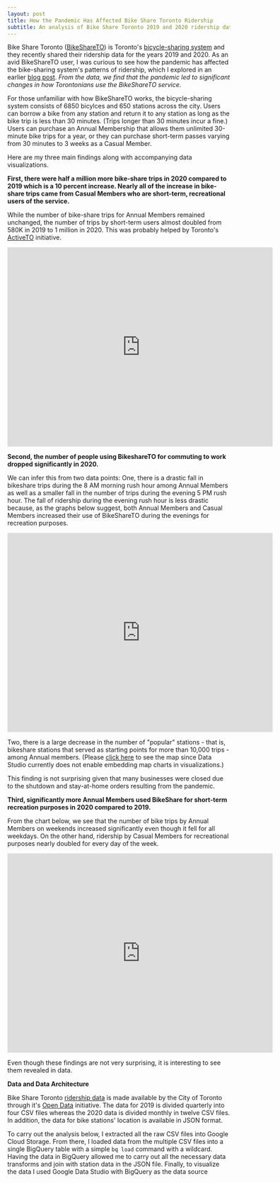 ```yaml
---
layout: post
title: How the Pandemic Has Affected Bike Share Toronto Ridership
subtitle: An analysis of Bike Share Toronto 2019 and 2020 ridership data using BigQuery and Google Data Studio
---
```


Bike Share Toronto ([BikeShareTO](https://bikesharetoronto.com/)) is Toronto's [bicycle-sharing system](https://en.wikipedia.org/wiki/Bicycle-sharing_system) and they recently shared their ridership data for the years 2019 and 2020. As an avid BikeShareTO user, I was curious to see how the pandemic has affected the bike-sharing system's patterns of ridership, which I explored in an earlier [blog post](https://bilalmkhan.github.io/toronto-time-limit-bike-share-tableau/). *From the data, we find that the pandemic led to significant changes in how Torontonians use the BikeShareTO service*.

For those unfamiliar with how BikeShareTO works, the bicycle-sharing system consists of 6850 bicylces and 650 stations across the city. Users can borrow a bike from any station and return it to any station as long as the bike trip is less than 30 minutes. (Trips longer than 30 minutes incur a fine.) Users can purchase an Annual Membership that allows them unlimited 30-minute bike trips for a year, or they can purchase short-term passes varying from 30 minutes to 3 weeks as a Casual Member.


Here are my three main findings along with accompanying data visualizations.

**First, there were half a million more bike-share trips in 2020 compared to 2019 which is a 10 percent increase. Nearly all of the increase in bike-share trips came from Casual Members who are short-term, recreational users of the service.**

While the number of bike-share trips for Annual Members remained unchanged, the number of trips by short-term users almost doubled from 580K in 2019 to 1 million in 2020. This was probably helped by Toronto's [ActiveTO](https://www.toronto.ca/home/covid-19/covid-19-protect-yourself-others/covid-19-reduce-virus-spread/covid-19-activeto/) initiative.

<iframe width="600" height="450" src="https://datastudio.google.com/embed/reporting/ddceadbc-02e2-49a9-9766-fbf96b84c615/page/XkoCC" frameborder="0" style="border:0" allowfullscreen></iframe>


**Second, the number of people using BikeshareTO for commuting to work dropped significantly in 2020.**

We can infer this from two data points: One, there is a drastic fall in bikeshare trips during the 8 AM morning rush hour among Annual Members as well as a smaller fall in the number of trips during the evening 5 PM rush hour. The fall of ridership during the evening rush hour is less drastic because, as the graphs below suggest, both Annual Members and Casual Members increased their use of BikeShareTO during the evenings for recreation purposes.

<iframe width="600" height="450" src="https://datastudio.google.com/embed/reporting/ddceadbc-02e2-49a9-9766-fbf96b84c615/page/XkoCC" frameborder="0" style="border:0" allowfullscreen></iframe>

Two, there is a large decrease in the number of "popular" stations - that is, bikeshare stations that served as starting points for more than 10,000 trips - among Annual members. (Please [click here](https://datastudio.google.com/reporting/ddceadbc-02e2-49a9-9766-fbf96b84c615) to see the map since Data Studio currently does not enable embedding map charts in visualizations.)

This finding is not surprising given that many businesses were closed due to the shutdown and stay-at-home orders resulting from the pandemic.


**Third, significantly more Annual Members used BikeShare for short-term recreation purposes in 2020 compared to 2019.**

From the chart below, we see that the number of bike trips by Annual Members on weekends increased significantly even though it fell for all weekdays. On the other hand, ridership by Casual Members for recreational purposes nearly doubled for every day of the week.

<iframe width="600" height="450" src="https://datastudio.google.com/embed/reporting/ddceadbc-02e2-49a9-9766-fbf96b84c615/page/cHtCC" frameborder="0" style="border:0" allowfullscreen></iframe>

Even though these findings are not very surprising, it is interesting to see them revealed in data.


**Data and Data Architecture**

Bike Share Toronto [ridership data](https://ckan0.cf.opendata.inter.prod-toronto.ca/tr/dataset/bike-share-toronto-ridership-data) is made available by the City of Toronto through it's [Open Data](https://www.toronto.ca/city-government/data-research-maps/open-data/) initiative. The data for 2019 is divided quarterly into four CSV files whereas the 2020 data is divided monthly in twelve CSV files. In addition, the data for bike stations' location is available in JSON format. 

To carry out the analysis below, I extracted all the raw CSV files into Google Cloud Storage. From there, I loaded data from the multiple CSV files into a single BigQuery table with a simple `bq load` command with a wildcard. Having the data in BigQuery allowed me to carry out all the necessary data transforms and join with station data in the JSON file. Finally, to visualize the data I used Google Data Studio with BigQuery as the data source 

